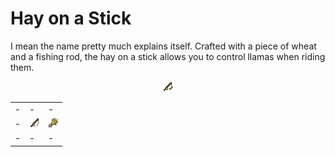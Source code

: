 # Hay on a Stick

I mean the name pretty much explains itself. Crafted with a piece of wheat and a fishing rod,
the hay on a stick allows you to control llamas when riding them.

<p align="center">
        <img src="../images/hay_on_a_stick.png">
</p>

<p align="center">
 <table>
  <tr>
    <td>-</td>
    <td>-</td>
    <td>-</td>
  </tr>
  <tr>
    <td>-</td>
    <td><img src="../images/fishing_rod.png"></td>
    <td><img src="../images/wheat.png"></td>
  </tr>
  <tr>
    <td>-</td>
    <td>-</td>
    <td>-</td>
  </tr>
</table>
</p>
